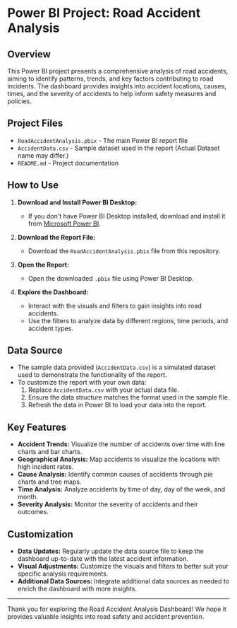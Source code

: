 


# Power BI Project: Road Accident Analysis

## Overview
This Power BI project presents a comprehensive analysis of road accidents, aiming to identify patterns, trends, and key factors contributing to road incidents. The dashboard provides insights into accident locations, causes, times, and the severity of accidents to help inform safety measures and policies.

## Project Files
- `RoadAccidentAnalysis.pbix` - The main Power BI report file
- `AccidentData.csv` - Sample dataset used in the report (Actual Dataset name may differ.)
- `README.md` - Project documentation


## How to Use
1. **Download and Install Power BI Desktop:**
   - If you don't have Power BI Desktop installed, download and install it from [Microsoft Power BI](https://powerbi.microsoft.com/desktop/).

2. **Download the Report File:**
   - Download the `RoadAccidentAnalysis.pbix` file from this repository.

3. **Open the Report:**
   - Open the downloaded `.pbix` file using Power BI Desktop.

4. **Explore the Dashboard:**
   - Interact with the visuals and filters to gain insights into road accidents.
   - Use the filters to analyze data by different regions, time periods, and accident types.

## Data Source
- The sample data provided (`AccidentData.csv`) is a simulated dataset used to demonstrate the functionality of the report.
- To customize the report with your own data:
  1. Replace `AccidentData.csv` with your actual data file.
  2. Ensure the data structure matches the format used in the sample file.
  3. Refresh the data in Power BI to load your data into the report.

## Key Features
- **Accident Trends:** Visualize the number of accidents over time with line charts and bar charts.
- **Geographical Analysis:** Map accidents to visualize the locations with high incident rates.
- **Cause Analysis:** Identify common causes of accidents through pie charts and tree maps.
- **Time Analysis:** Analyze accidents by time of day, day of the week, and month.
- **Severity Analysis:** Monitor the severity of accidents and their outcomes.

## Customization
- **Data Updates:** Regularly update the data source file to keep the dashboard up-to-date with the latest accident information.
- **Visual Adjustments:** Customize the visuals and filters to better suit your specific analysis requirements.
- **Additional Data Sources:** Integrate additional data sources as needed to enrich the dashboard with more insights.


---

Thank you for exploring the Road Accident Analysis Dashboard! We hope it provides valuable insights into road safety and accident prevention.
